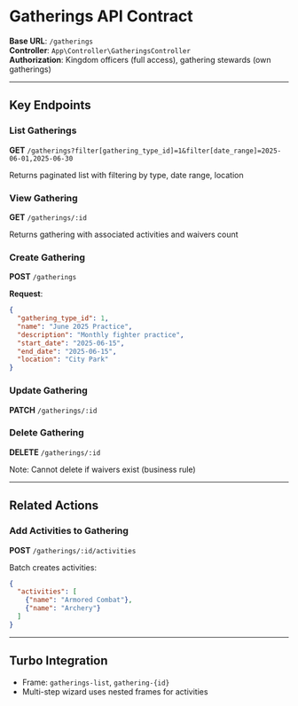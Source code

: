 # Gatherings API Contract

**Base URL**: `/gatherings`  
**Controller**: `App\Controller\GatheringsController`  
**Authorization**: Kingdom officers (full access), gathering stewards (own gatherings)

---

## Key Endpoints

### List Gatherings
**GET** `/gatherings?filter[gathering_type_id]=1&filter[date_range]=2025-06-01,2025-06-30`

Returns paginated list with filtering by type, date range, location

### View Gathering
**GET** `/gatherings/:id`

Returns gathering with associated activities and waivers count

### Create Gathering
**POST** `/gatherings`

**Request**:
```json
{
  "gathering_type_id": 1,
  "name": "June 2025 Practice",
  "description": "Monthly fighter practice",
  "start_date": "2025-06-15",
  "end_date": "2025-06-15",
  "location": "City Park"
}
```

### Update Gathering
**PATCH** `/gatherings/:id`

### Delete Gathering
**DELETE** `/gatherings/:id`

Note: Cannot delete if waivers exist (business rule)

---

## Related Actions

### Add Activities to Gathering
**POST** `/gatherings/:id/activities`

Batch creates activities:
```json
{
  "activities": [
    {"name": "Armored Combat"},
    {"name": "Archery"}
  ]
}
```

---

## Turbo Integration

- Frame: `gatherings-list`, `gathering-{id}`
- Multi-step wizard uses nested frames for activities
